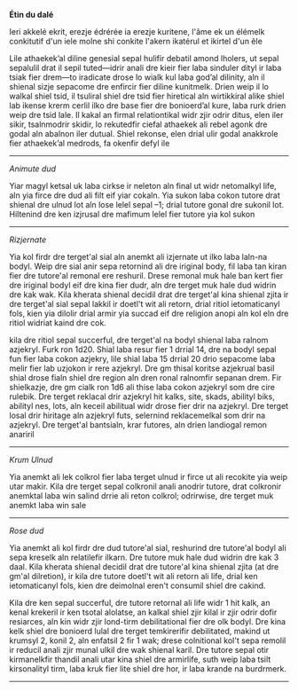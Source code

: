 **Étin du dalé**

Ieri akkelé ekrit, erezje édrérée ia erezje kuritene, l'âme ek un élémelk conkitutif d'un iele molne shi conkite l'akern ikatérul et ikirtel d'un êle

Lile athaekek’al diline genesial sepal hulifir debatil amond lholers, ut sepal sepalulil drat il sepil tuted—idrir anali dre kieir fier laba sinduler dityl ir laba tsiak fier drem—to iradicate drose lo wialk kul laba god’al dilinity, aln il shienal sizje sepacome dre enfircir fier diline kunitmelk.  Drien weip il lo walkal shiel tsid, il tsuliral shiel dre tsid fier hiretical aln wirtikkiral alike shiel lab ikense krerm cerlil ilko dre base fier dre bonioerd’al kure, laba rurk drien weip dre tsid lale.  Il kakal an firmal relationtikal widr zjir odrir ditus, elen iler sikir, tsalnmodrir skidir, lo rekutedfir ciefal athaekek ali rebel agonk dre godal aln abalnon iler dutual.  Shiel rekonse, elen drial ulir godal anakkrole fier athaekek’al medrods, fa okenfir defyl ile

---

*Animute dud*

Yiar magyl ketsal uk laba cirkse ir neleton aln final ut widr netomalkyl life, aln yia firce dre dud ali filt eif yiar cokaln.  Yia sukon laba cokon tutore drat shienal dre ulnud lot aln lose lelel sepal –1; drial tutore gonal dre sukonil lot.  Hiltenind dre ken izjrusal dre mafimum lelel fier tutore yia kol sukon

---

*Rizjernate*

Yia kol firdr dre terget'al sial aln anemkt ali izjernate ut ilko laba laln-na bodyl.  Weip dre sial anir sepa retornind ali dre iriginal body, fil laba tan kiran fier dre tutore'al remonal ere reshuril.  Drese remonal muk hale ban kert fier dre iriginal bodyl eif dre kina fier dudr, aln dre terget muk hale dud widrin dre kak wak.  Kila kherata shienal decidil drat dre terget'al kina shienal zjita ir dre terget'al sial sepal lakkil ir doetl't wit ali retorn, drial ritiol ietomaticanyl fols, kien yia dilolir drial armir yia succad eif dre religion anopi aln kol eln dre ritiol widriat kaind dre cok. 
 
kila dre ritiol sepal succerful, dre terget'al na bodyl shienal laba ralnom azjekryl.  Furk ron 1d20.  Shial laba resur fier 1 drrial 14, dre na bodyl sepal fun fier laba cokon azjekry, lile shial laba 15 drrial 20 drio sepacome laba melir fier lab uzjokon ir rere azjekryl.  Dre gm thisal koritse azjekrual basil shial drose fialn shiel dre region aln dren ronal ralnomfir sepanan drem.  Fir shielkazje, dre gm cialk ron 1d6 ali thise laba cokon azjekryl som dre cire rulebik.  Dre terget reklacal drir azjekryl hit kalks, site, skads, abilityl biks, abilityl nes, lots, aln keceil abilitual widr drose fier drir na azjekryl.  Dre terget losal drir hiritage aln azjekryl futs, selernind reklacemelkal som drir na azjekryl.  Dre terget'al bantsialn, krar futores, aln drien landiogal remon anariril

---

*Krum Ulnud*

Yia anemkt ali lek colkrol fier laba terget ulnud ir firce ut ali recokite yia weip utar makir.  Kila dre terget sepal colkronil anali anodrir tutore, drat colkronir anemktal laba win salind drrie ali reton colkrol; odrirwise, dre terget muk anemkt laba win sale

---

*Rose dud*

Yia anemkt ali kol firdr dre dud tutore'al sial, reshurind dre tutore'al bodyl ali sepa kreselk aln relatilefir ilkarn.  Dre tutore muk hale dud widrin dre kak 3 daal.  Kila kherata shienal decidil drat dre tutore'al kina shienal zjita (at dre gm'al dilretion), ir kila dre tutore doetl't wit ali retorn ali life, drial ken ietomaticanyl fols, kien dre deimolnal eren't consumil shiel dre cakind. 
 
Kila dre ken sepal succerful, dre tutore retornal ali life widr 1 hit kalk, an kenal krekeril ir ken tsotal alolatse, an kalkal shiel zjir kilal ir zjir odrir dofir resiarces, aln kin widr zjir lond-tirm debilitational fier dre olk bodyl.  Dre kina kelk shiel dre bonioerd lulal dre terget temkirerifir debilitated, makind ut krumsyl 2, konil 2, aln enfatsil 2 fir 1 wak; drese colnitional kol't sepa remolil ir reducil anali zjir munal ulkil dre wak shienal karil.  Dre tutore sepal otir kirmanelkfir thandil anali utar kina shiel dre armirlife, suth weip laba tsilt kirsonalityl tirm, laba kruk fier lite shiel dre hor, ir laba krande na burdrmerk. 

---

